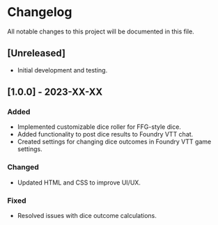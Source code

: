 # Changelog

All notable changes to this project will be documented in this file.

## [Unreleased]

- Initial development and testing.

## [1.0.0] - 2023-XX-XX
### Added
- Implemented customizable dice roller for FFG-style dice.
- Added functionality to post dice results to Foundry VTT chat.
- Created settings for changing dice outcomes in Foundry VTT game settings.

### Changed
- Updated HTML and CSS to improve UI/UX.

### Fixed
- Resolved issues with dice outcome calculations.

